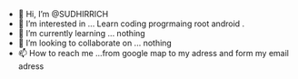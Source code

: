 - 👋 Hi, I’m @SUDHIRRICH
- 👀 I’m interested in ... Learn coding progrmaing root android  .
- 🌱 I’m currently learning ... nothing
- 💞️ I’m looking to collaborate on ... nothing
- 📫 How to reach me ...from google map to my adress and form my email adress 

<!---
SUDHIRRICH/SUDHIRRICH is a ✨ special ✨ repository because its `README.md` (this file) appears on your GitHub profile.
You can click the Preview link to take a look at your changes.
--->
